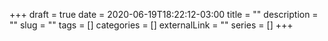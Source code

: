 +++ 
draft = true
date = 2020-06-19T18:22:12-03:00
title = ""
description = ""
slug = "" 
tags = []
categories = []
externalLink = ""
series = []
+++
